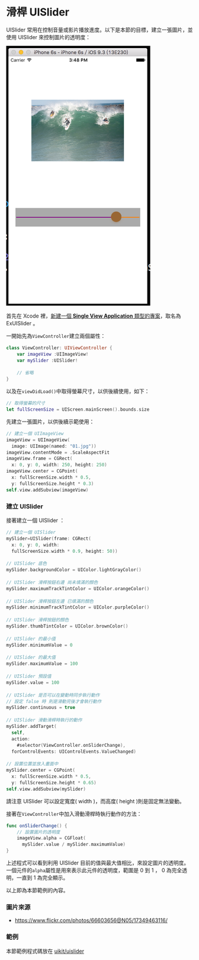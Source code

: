 # 滑桿 UISlider

UISlider 常用在控制音量或影片播放進度。以下是本節的目標，建立一張圖片，並使用 UISlider 來控制圖片的透明度：

![uislider01](../images/uikit/uislider/uislider01.png)

首先在 Xcode 裡，[新建一個 **Single View Application** 類型的專案](../more/open_project.md#create_a_new_project)，取名為 ExUISlider 。

一開始先為`ViewController`建立兩個屬性：

```swift
class ViewController: UIViewController {
    var imageView :UIImageView!
    var mySlider :UISlider!
 
    // 省略
}
```

以及在`viewDidLoad()`中取得螢幕尺寸，以供後續使用，如下：

```swift
// 取得螢幕的尺寸
let fullScreenSize = UIScreen.mainScreen().bounds.size

```

先建立一張圖片，以供後續示範使用：

```swift
// 建立一個 UIImageView
imageView = UIImageView(
  image: UIImage(named: "01.jpg"))
imageView.contentMode = .ScaleAspectFit
imageView.frame = CGRect(
  x: 0, y: 0, width: 250, height: 250)
imageView.center = CGPoint(
  x: fullScreenSize.width * 0.5,
  y: fullScreenSize.height * 0.3)
self.view.addSubview(imageView)

```


### 建立 UISlider

接著建立一個 UISlider ：

```swift
// 建立一個 UISlider
mySlider=UISlider(frame: CGRect(
  x: 0, y: 0, width:
  fullScreenSize.width * 0.9, height: 50))

// UISlider 底色
mySlider.backgroundColor = UIColor.lightGrayColor()

// UISlider 滑桿按鈕右邊 尚未填滿的顏色
mySlider.maximumTrackTintColor = UIColor.orangeColor()

// UISlider 滑桿按鈕左邊 已填滿的顏色
mySlider.minimumTrackTintColor = UIColor.purpleColor()

// UISlider 滑桿按鈕的顏色
mySlider.thumbTintColor = UIColor.brownColor()

// UISlider 的最小值
mySlider.minimumValue = 0

// UISlider 的最大值
mySlider.maximumValue = 100

// UISlider 預設值
mySlider.value = 100

// UISlider 是否可以在變動時同步執行動作
// 設定 false 時 則是滑動完後才會執行動作
mySlider.continuous = true

// UISlider 滑動滑桿時執行的動作
mySlider.addTarget(
  self,
  action:
    #selector(ViewController.onSliderChange),
  forControlEvents: UIControlEvents.ValueChanged)

// 設置位置並放入畫面中
mySlider.center = CGPoint(
  x: fullScreenSize.width * 0.5,
  y: fullScreenSize.height * 0.65)
self.view.addSubview(mySlider)

```

請注意 UISlider 可以設定寬度( width )，而高度( height )則是固定無法變動。

接著在`ViewController`中加入滑動滑桿時執行動作的方法：

```swift
func onSliderChange() {
    // 設置圖片的透明度
    imageView.alpha = CGFloat(
      mySlider.value / mySlider.maximumValue)
}

```

上述程式可以看到利用 UISlider 目前的值與最大值相比，來設定圖片的透明度。一個元件的`alpha`屬性是用來表示此元件的透明度，範圍是 0 到 1 ， 0 為完全透明，一直到 1 為完全顯示。

以上即為本節範例的內容。


### 圖片來源

- https://www.flickr.com/photos/66603656@N05/17349463116/


### 範例

本節範例程式碼放在 [uikit/uislider](https://github.com/itisjoe/swiftgo_files/tree/master/uikit/uislider)

